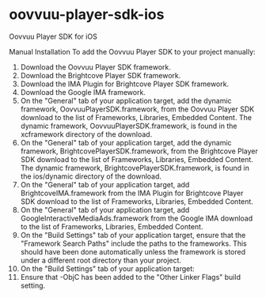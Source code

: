 # oovvuu-player-sdk-ios
Oovvuu Player SDK for iOS

Manual Installation
To add the Oovvuu Player SDK to your project manually:

1. Download the Oovvuu Player SDK framework.
2. Download the Brightcove Player SDK framework.
3. Download the IMA Plugin for Brightcove Player SDK framework.
4. Download the Google IMA framework.
5. On the "General" tab of your application target, add the dynamic framework, OovvuuPlayerSDK.framework, from the Oovvuu Player SDK download to the list of Frameworks, Libraries, Embedded Content. The dynamic framework, OovvuuPlayerSDK.framework, is found in the xcframework directory of the download.
6. On the "General" tab of your application target, add the dynamic framework, BrightcovePlayerSDK.framework, from the Brightcove Player SDK download to the list of Frameworks, Libraries, Embedded Content. The dynamic framework, BrightcovePlayerSDK.framework, is found in the ios/dynamic directory of the download.
7. On the "General" tab of your application target, add BrightcoveIMA.framework from the IMA Plugin for Brightcove Player SDK download to the list of Frameworks, Libraries, Embedded Content.
8. On the "General" tab of your application target, add GoogleInteractiveMediaAds.framework from the Google IMA download to the list of Frameworks, Libraries, Embedded Content.
9. On the "Build Settings" tab of your application target, ensure that the "Framework Search Paths" include the paths to the frameworks. This should have been done automatically unless the framework is stored under a different root directory than your project.
10. On the "Build Settings" tab of your application target:
11. Ensure that -ObjC has been added to the "Other Linker Flags" build setting.
